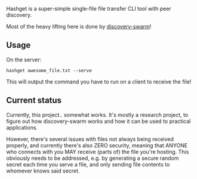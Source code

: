 Hashget is a super-simple single-file file transfer CLI tool with peer discovery.

Most of the heavy lifting here is done by [discovery-swarm](https://github.com/mafintosh/discovery-swarm)!

## Usage

On the server:

`hashget awesome_file.txt --serve`

This will output the command you have to run on a client to receive the file!

## Current status

Currently, this project.. somewhat works. It's mostly a research project, to figure out how discovery-swarm works and how it can be used to practical applications.

However, there's several issues with files not always being received properly, and currently there's also ZERO security, meaning that ANYONE who connects with you MAY receive (parts of) the file you're hosting. This obviously needs to be addressed, e.g. by generating a secure random secret each time you serve a file, and only sending file contents to whomever knows said secret.